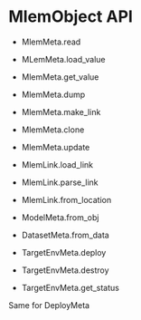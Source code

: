 # MlemObject API

[comment]: <> (list notable functions of `MlemMeta` subclasses )

- MlemMeta.read
- MLemMeta.load_value
- MlemMeta.get_value
- MlemMeta.dump
- MlemMeta.make_link
- MlemMeta.clone
- MlemMeta.update


- MlemLink.load_link
- MlemLink.parse_link
- MlemLink.from_location


- ModelMeta.from_obj
- DatasetMeta.from_data


- TargetEnvMeta.deploy
- TargetEnvMeta.destroy
- TargetEnvMeta.get_status

Same for DeployMeta